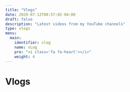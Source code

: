 ```yaml
---
title: "Vlogs"
date: 2020-07-12T08:57:02-04:00
draft: false
description: "Latest videos from my YouTube channels"
type: vlogs
menu:
  main:
    identifier: vlog
    name: vLog
    pre: "<i class='fa fa-heart'></i>"
    weight: 4
---
```


# Vlogs
